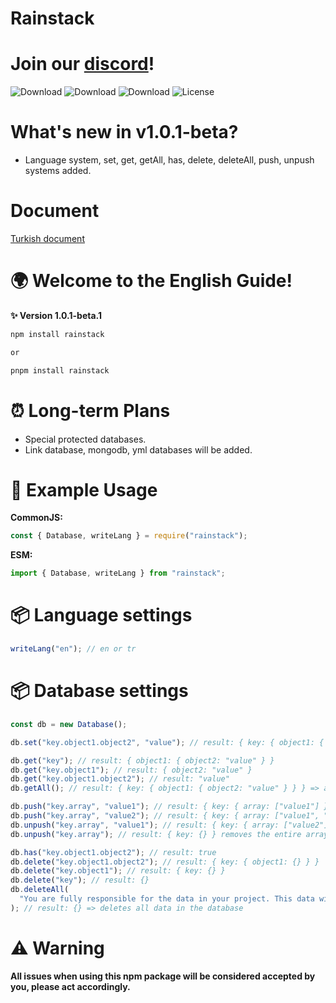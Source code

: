 # Rainstack

# Join our [discord](https://discord.gg/Hp84ss9yRp)!

![Download](https://img.shields.io/npm/dt/croxydb.svg?style=flat-square) ![Download](https://img.shields.io/npm/dm/croxydb.svg?style=flat-square) ![Download](https://img.shields.io/npm/dw/croxydb.svg?style=flat-square) ![License](https://img.shields.io/npm/l/croxydb.svg?style=flat-square)

# What's new in v1.0.1-beta?

- Language system, set, get, getAll, has, delete, deleteAll, push, unpush systems added.

# Document
[Turkish document](https://github.com/softyagmur/rainstack/blob/main/documents/tr.md)

# 🌍 Welcome to the English Guide!
**✨ Version 1.0.1-beta.1**
```bash
npm install rainstack

or

pnpm install rainstack
```

# ⏰ Long-term Plans
- Special protected databases.
- Link database, mongodb, yml databases will be added.

# 🏅 Example Usage
**CommonJS:**
```js
const { Database, writeLang } = require("rainstack");
```

**ESM:**
```js
import { Database, writeLang } from "rainstack";
```

# 📦 Language settings
```ts
writeLang("en"); // en or tr
```

# 📦 Database settings
```ts
const db = new Database();

db.set("key.object1.object2", "value"); // result: { key: { object1: { object2: "value" } } }

db.get("key"); // result: { object1: { object2: "value" } }
db.get("key.object1"); // result: { object2: "value" }
db.get("key.object1.object2"); // result: "value"
db.getAll(); // result: { key: { object1: { object2: "value" } } } => all keys

db.push("key.array", "value1"); // result: { key: { array: ["value1"] } }
db.push("key.array", "value2"); // result: { key: { array: ["value1", "value2"] } }
db.unpush("key.array", "value1"); // result: { key: { array: ["value2"] } }
db.unpush("key.array"); // result: { key: {} } removes the entire array

db.has("key.object1.object2"); // result: true
db.delete("key.object1.object2"); // result: { key: { object1: {} } }
db.delete("key.object1"); // result: { key: {} }
db.delete("key"); // result: {}
db.deleteAll(
  "You are fully responsible for the data in your project. This data will be deleted. Do you confirm? (I confirm)"
); // result: {} => deletes all data in the database
```

# ⚠️ Warning
**All issues when using this npm package will be considered accepted by you, please act accordingly.**